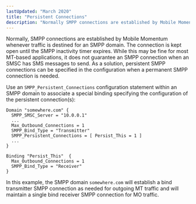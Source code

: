 ```yaml
---
lastUpdated: "March 2020"
title: "Persistent Connections"
description: "Normally SMPP connections are established by Mobile Momentum whenever traffic is destined for an SMPP domain The connection is kept open until the SMPP inactivity timer expires While this may be fine for most MT based applications it does not guarantee an SMPP connection when an SMSC has SMS messages..."
---
```


Normally, SMPP connections are established by Mobile Momentum whenever traffic is destined for an SMPP domain. The connection is kept open until the SMPP inactivity timer expires. While this may be fine for most MT-based applications, it does not guarantee an SMPP connection when an SMSC has SMS messages to send. As a solution, persistent SMPP connections can be specified in the configuration when a permanent SMPP connection is needed.

Use an `SMPP_Persistent_Connections` configuration statement within an SMPP domain to associate a special binding specifying the configuration of the persistent connection(s):

```
Domain "somewhere.com" {
  SMPP_SMSC_Server = "10.0.0.1"
  ...
  Max_Outbound_Connections = 1
  SMPP_Bind_Type = "Transmitter"
  SMPP_Persistent_Connections = [ Persist_This = 1 ]
  ...
}

Binding "Persist_This"  {
  Max_Outbound_Connections = 1
  SMPP_Bind_Type = "Receiver"
}
```

In this example, the SMPP domain `somewhere.com` will establish a bind transmitter SMPP connection as needed for outgoing MT traffic and will maintain a single bind receiver SMPP connection for MO traffic.